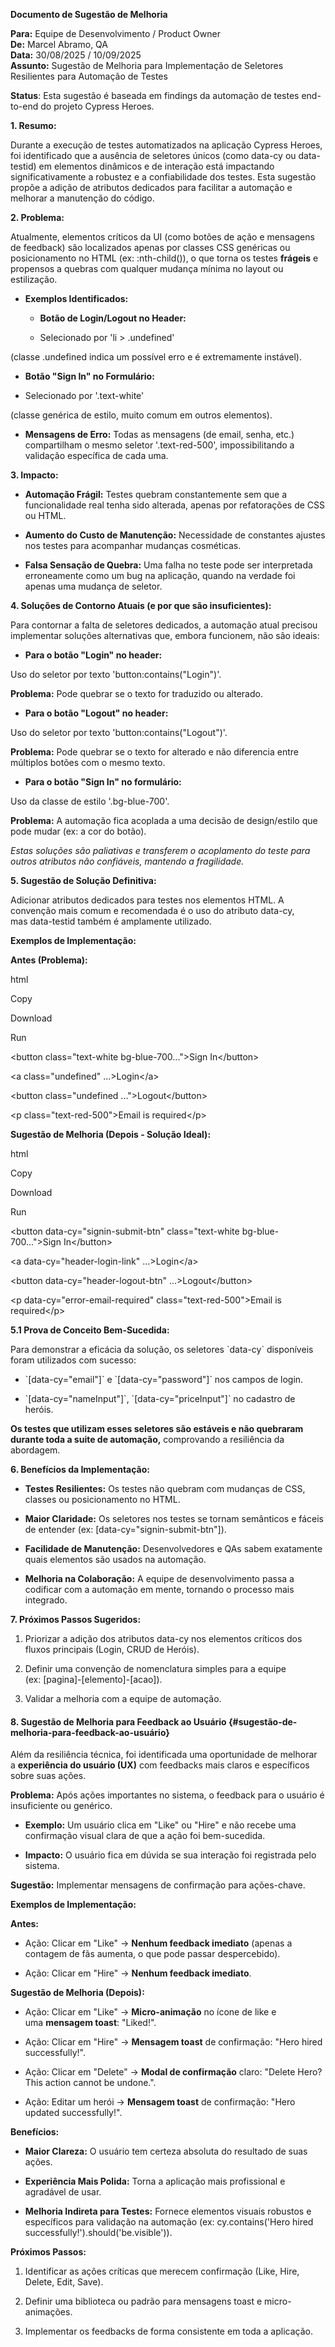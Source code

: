 **Documento de Sugestão de Melhoria**

**Para:** Equipe de Desenvolvimento / Product Owner  
**De:** Marcel Abramo, QA  
**Data:** 30/08/2025 / 10/09/2025  
**Assunto:** Sugestão de Melhoria para Implementação de Seletores
Resilientes para Automação de Testes

**Status**: Esta sugestão é baseada em findings da automação de testes
end-to-end do projeto Cypress Heroes.

**1. Resumo:**

Durante a execução de testes automatizados na aplicação Cypress Heroes,
foi identificado que a ausência de seletores únicos
(como data-cy ou data-testid) em elementos dinâmicos e de interação está
impactando significativamente a robustez e a confiabilidade dos testes.
Esta sugestão propõe a adição de atributos dedicados para facilitar a
automação e melhorar a manutenção do código.

**2. Problema:**

Atualmente, elementos críticos da UI (como botões de ação e mensagens de
feedback) são localizados apenas por classes CSS genéricas ou
posicionamento no HTML (ex: :nth-child()), o que torna os
testes **frágeis** e propensos a quebras com qualquer mudança mínima no
layout ou estilização.

- **Exemplos Identificados:**

  - **Botão de Login/Logout no Header:** 

  - Selecionado por \'li \> .undefined\' 

(classe .undefined indica um possível erro e é extremamente instável).

- **Botão \"Sign In\" no Formulário:** 

- Selecionado por \'.text-white\' 

(classe genérica de estilo, muito comum em outros elementos).

- **Mensagens de Erro:** Todas as mensagens (de email, senha, etc.)
  compartilham o mesmo seletor \'.text-red-500\', impossibilitando a
  validação específica de cada uma.

**3. Impacto:**

- **Automação Frágil:** Testes quebram constantemente sem que a
  funcionalidade real tenha sido alterada, apenas por refatorações de
  CSS ou HTML.

- **Aumento do Custo de Manutenção:** Necessidade de constantes ajustes
  nos testes para acompanhar mudanças cosméticas.

- **Falsa Sensação de Quebra:** Uma falha no teste pode ser interpretada
  erroneamente como um bug na aplicação, quando na verdade foi apenas
  uma mudança de seletor.

**4. Soluções de Contorno Atuais (e por que são insuficientes):**

Para contornar a falta de seletores dedicados, a automação atual
precisou implementar soluções alternativas que, embora funcionem, não
são ideais:

- **Para o botão \"Login\" no header:** 

Uso do seletor por texto \'button:contains(\"Login\")\'. 

**Problema:** Pode quebrar se o texto for traduzido ou alterado.

- **Para o botão \"Logout\" no header:** 

Uso do seletor por texto \'button:contains(\"Logout\")\'. 

**Problema:** Pode quebrar se o texto for alterado e não diferencia
entre múltiplos botões com o mesmo texto.

- **Para o botão \"Sign In\" no formulário:** 

Uso da classe de estilo \'.bg-blue-700\'. 

**Problema:** A automação fica acoplada a uma decisão de design/estilo
que pode mudar (ex: a cor do botão).

*Estas soluções são paliativas e transferem o acoplamento do teste para
outros atributos não confiáveis, mantendo a fragilidade.*

**5. Sugestão de Solução Definitiva:**

Adicionar atributos dedicados para testes nos elementos HTML. A
convenção mais comum e recomendada é o uso do atributo data-cy,
mas data-testid também é amplamente utilizado.

**Exemplos de Implementação:**

**Antes (Problema):**

html

Copy

Download

Run

\<button class=\"text-white bg-blue-700\...\"\>Sign In\</button\>

\<a class=\"undefined\" \...\>Login\</a\>

\<button class=\"undefined \...\"\>Logout\</button\>

\<p class=\"text-red-500\"\>Email is required\</p\>

**Sugestão de Melhoria (Depois - Solução Ideal):**

html

Copy

Download

Run

\<button data-cy=\"signin-submit-btn\" class=\"text-white
bg-blue-700\...\"\>Sign In\</button\>

\<a data-cy=\"header-login-link\" \...\>Login\</a\>

\<button data-cy=\"header-logout-btn\" \...\>Logout\</button\>

\<p data-cy=\"error-email-required\" class=\"text-red-500\"\>Email is
required\</p\>

**5.1 Prova de Conceito Bem-Sucedida:**

Para demonstrar a eficácia da solução, os seletores \`data-cy\`
disponíveis foram utilizados com sucesso:

- \`\[data-cy=\"email\"\]\` e \`\[data-cy=\"password\"\]\` nos campos de
  login.

- \`\[data-cy=\"nameInput\"\]\`, \`\[data-cy=\"priceInput\"\]\` no
  cadastro de heróis.

**Os testes que utilizam esses seletores são estáveis e não quebraram
durante toda a suite de automação,** comprovando a resiliência da
abordagem.

**6. Benefícios da Implementação:**

- **Testes Resilientes:** Os testes não quebram com mudanças de CSS,
  classes ou posicionamento no HTML.

- **Maior Claridade:** Os seletores nos testes se tornam semânticos e
  fáceis de entender (ex: \[data-cy=\"signin-submit-btn\"\]).

- **Facilidade de Manutenção:** Desenvolvedores e QAs sabem exatamente
  quais elementos são usados na automação.

- **Melhoria na Colaboração:** A equipe de desenvolvimento passa a
  codificar com a automação em mente, tornando o processo mais
  integrado.

**7. Próximos Passos Sugeridos:**

1.  Priorizar a adição dos atributos data-cy nos elementos críticos dos
    fluxos principais (Login, CRUD de Heróis).

2.  Definir uma convenção de nomenclatura simples para a equipe
    (ex: \[pagina\]-\[elemento\]-\[acao\]).

3.  Validar a melhoria com a equipe de automação.

#### **8. Sugestão de Melhoria para Feedback ao Usuário** {#sugestão-de-melhoria-para-feedback-ao-usuário}

Além da resiliência técnica, foi identificada uma oportunidade de
melhorar a **experiência do usuário (UX)** com feedbacks mais claros e
específicos sobre suas ações.

**Problema:** Após ações importantes no sistema, o feedback para o
usuário é insuficiente ou genérico.

- **Exemplo:** Um usuário clica em \"Like\" ou \"Hire\" e não recebe uma
  confirmação visual clara de que a ação foi bem-sucedida.

- **Impacto:** O usuário fica em dúvida se sua interação foi registrada
  pelo sistema.

**Sugestão:** Implementar mensagens de confirmação para ações-chave.

**Exemplos de Implementação:**

**Antes:**

- Ação: Clicar em \"Like\" → **Nenhum feedback imediato** (apenas a
  contagem de fãs aumenta, o que pode passar despercebido).

- Ação: Clicar em \"Hire\" → **Nenhum feedback imediato**.

**Sugestão de Melhoria (Depois):**

- Ação: Clicar em \"Like\" → **Micro-animação** no ícone de like e
  uma **mensagem toast**: \"Liked!\".

- Ação: Clicar em \"Hire\" → **Mensagem toast** de confirmação: \"Hero
  hired successfully!\".

- Ação: Clicar em \"Delete\" → **Modal de confirmação** claro: \"Delete
  Hero? This action cannot be undone.\".

- Ação: Editar um herói → **Mensagem toast** de confirmação: \"Hero
  updated successfully!\".

**Benefícios:**

- **Maior Clareza:** O usuário tem certeza absoluta do resultado de suas
  ações.

- **Experiência Mais Polida:** Torna a aplicação mais profissional e
  agradável de usar.

- **Melhoria Indireta para Testes:** Fornece elementos visuais robustos
  e específicos para validação na automação (ex: cy.contains(\'Hero
  hired successfully!\').should(\'be.visible\')).

**Próximos Passos:**

1.  Identificar as ações críticas que merecem confirmação (Like, Hire,
    Delete, Edit, Save).

2.  Definir uma biblioteca ou padrão para mensagens toast e
    micro-animações.

3.  Implementar os feedbacks de forma consistente em toda a aplicação.
